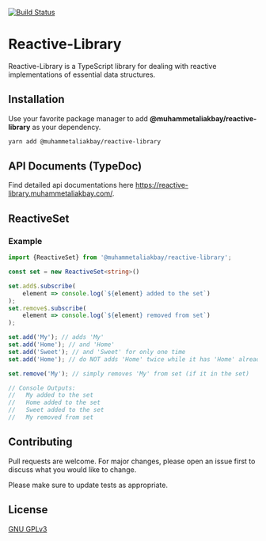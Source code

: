 [![Build Status](https://travis-ci.org/muhammetaliakbay/reactive-library.svg?branch=master)](https://travis-ci.org/muhammetaliakbay/reactive-library)

# Reactive-Library

Reactive-Library is a TypeScript library for dealing with reactive implementations of essential data structures.

## Installation

Use your favorite package manager to add **@muhammetaliakbay/reactive-library** as your dependency.

```bash
yarn add @muhammetaliakbay/reactive-library
```

## API Documents (TypeDoc)

Find detailed api documentations here https://reactive-library.muhammetaliakbay.com/.

## ReactiveSet

### Example

```typescript
import {ReactiveSet} from '@muhammetaliakbay/reactive-library';

const set = new ReactiveSet<string>()

set.add$.subscribe(
    element => console.log(`${element} added to the set`)
);
set.remove$.subscribe(
    element => console.log(`${element} removed from set`)
);

set.add('My'); // adds 'My'
set.add('Home'); // and 'Home'
set.add('Sweet'); // and 'Sweet' for only one time
set.add('Home'); // do NOT adds 'Home' twice while it has 'Home' already (as a ideal set)

set.remove('My'); // simply removes 'My' from set (if it in the set)

// Console Outputs:
//   My added to the set
//   Home added to the set
//   Sweet added to the set
//   My removed from set
```

## Contributing
Pull requests are welcome. For major changes, please open an issue first to discuss what you would like to change.

Please make sure to update tests as appropriate.

## License
[GNU GPLv3](https://choosealicense.com/licenses/gpl-3.0/)
